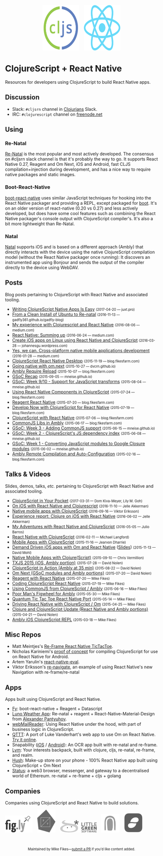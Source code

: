 <center style="vertical-align:middle">
<img src="img/cljs.svg" width="120" height="150"/>
&nbsp;&nbsp;
<img src="img/react.svg" width="120" height="150"/>
</center>

# ClojureScript + React Native

Resources for developers using ClojureScript to build React Native apps.

## Discussion

* Slack: `#cljsrn` channel in [Clojurians](http://clojurians.net) Slack.
* IRC: `#clojurescript` channel on [freenode.net](https://freenode.net)

## Using

### Re-Natal

[Re-Natal](https://github.com/drapanjanas/re-natal) is the most popular and most actively developed. The consensus on #cljsrn slack channel is that it's probably the way to go. It supports React Native 0.27, Reagent and Om Next, iOS and Android, fast CLJS compilation+injection during development, and has a nice way to require native packages and static images.

### Boot-React-Native

[boot-react-native](https://github.com/mjmeintjes/boot-react-native) uses similar JavaScript techniques for hooking into the React Native packager and providing a REPL, except packaged for [boot](http://boot-clj.com/).  It's on an older version of react-native (0.20 vs 0.27) and less actively developed, but does have some cool features such as combining the React Native packager's console output with ClojureScript compiler's.  It's also a bit more lightweight than Re-Natal.

### Natal

[Natal](https://github.com/dmotz/natal) supports iOS and is based on a different approach (Ambly) that directly interacts with the device using the native ClojureScript compilation model (without the React Native packager once running): It discovers an instrumented app using Bonjour and sends the output of the compiler directly to the device using WebDAV.

## Posts

Blog posts pertaining to ClojureScript with React Native and associated tooling.
- [Writing ClojureScript Native Apps Is Easy](https://juxt.pro/blog/posts/native.html) <span style='font-size:80%'>(2017-04-20 — juxt.pro)</span>
- [From a Clean Install of Ubuntu to Re-natal](https://gadfly361.github.io/gadfly-blog/2016-11-13-clean-install-of-ubuntu-to-re-natal.html) <span style='font-size:80%'>(2016-11-13 — gadfly361.github.io/gadfly-blog)</span>
- [My experience with Clojurescript and React Native](https://medium.com/@tiensonqin/my-experience-with-clojurescript-and-react-native-81bb1d3bb2c4#.4pd73s8z2) <span style='font-size:80%'>(2016-08-06 — medium.com)</span>
- [React Native: Summing up](https://medium.com/@alwxdev/react-native-summing-up-86838441d289#.jwb21cuwn) <span style='font-size:80%'>(2016-06-24 — medium.com)</span>
- [Create iOS apps on Linux using React Native and ClojureScript](https://johannesgu.wordpress.com/2016/03/28/create-ios-apps-on-linux-using-react-native-and-clojurescript/) <span style='font-size:80%'>(2016-03-28 — johannesgu.wordpress.com)</span>
- [Yes, we can. Cross-platform native mobile applications development](https://medium.com/@alwxdev/yes-we-can-cross-platform-native-mobile-applications-development-e315300d011e#.pd3zwhfam) <span style='font-size:80%'>(2016-01-28 — medium.com)</span>
- [ClojureScript React Native Desktop](http://blog.fikesfarm.com/posts/2015-11-19-clojurescript-react-native-desktop.html) <span style='font-size:80%'>(2015-11-19 — blog.fikesfarm.com)</span>
- [Going native with om.next](https://dvcrn.github.io/clojurescript/react/2015/10/27/going-native-with-om-next.html) <span style='font-size:80%'>(2015-10-27 — dvcrn.github.io)</span>
- [Ambly Require Reload](http://blog.fikesfarm.com/posts/2015-10-07-ambly-require-reload.html) <span style='font-size:80%'>(2015-10-07 — blog.fikesfarm.com)</span>
- [GSoC Recap](http://mneise.github.io/posts/2015-09-05-gsoc-recap.html) <span style='font-size:80%'>(2015-09-05 — mneise.github.io)</span>
- [GSoC: Week 9/10 - Support for JavaScript transforms](http://mneise.github.io/posts/2015-08-04-week-9-and-10.html) <span style='font-size:80%'>(2015-08-04 — mneise.github.io)</span>
- [Using React Native Components in ClojureScript](http://blog.fikesfarm.com/posts/2015-07-24-using-react-native-components-in-clojurescript.html) <span style='font-size:80%'>(2015-07-24 — blog.fikesfarm.com)</span>
- [Reagent React Native](http://blog.fikesfarm.com/posts/2015-07-20-reagent-react-native.html) <span style='font-size:80%'>(2015-07-20 — blog.fikesfarm.com)</span>
- [Develop Now with ClojureScript for React Native](http://blog.fikesfarm.com/posts/2015-07-19-develop-now-with-clojurescript-for-react-native.html) <span style='font-size:80%'>(2015-07-19 — blog.fikesfarm.com)</span>
- [ClojureScript with React Native](http://blog.fikesfarm.com/posts/2015-07-06-clojurescript-with-react-native.html) <span style='font-size:80%'>(2015-07-06 — blog.fikesfarm.com)</span>
- [CommonJS Libs in Ambly](http://blog.fikesfarm.com/posts/2015-06-17-commonjs-libs-in-ambly.html) <span style='font-size:80%'>(2015-06-17 — blog.fikesfarm.com)</span>
- [GSoC: Week 3 - Adding CommonJS support](http://mneise.github.io/posts/2015-06-15-week-3.html) <span style='font-size:80%'>(2015-06-15 — mneise.github.io)</span>
- [GSoC: Week 2 - ClojureScript's JS dependency index](http://mneise.github.io/posts/2015-06-08-week-2.html) <span style='font-size:80%'>(2015-06-08 — mneise.github.io)</span>
- [GSoC: Week 1 - Converting JavaScript modules to Google Closure modules](http://mneise.github.io/posts/2015-06-02-week-1.html) <span style='font-size:80%'>(2015-06-02 — mneise.github.io)</span>
- [Ambly Remote Compilation and Auto-Configuration](http://blog.fikesfarm.com/posts/2015-02-16-ambly-remote-compilation-and-auto-configuration.html) <span style='font-size:80%'>(2015-02-16 — blog.fikesfarm.com)</span>

## Talks & Videos

Slides, demos, talks, _etc._ pertaining to ClojureScript with React Native and associated tooling.

- [ClojureScript in Your Pocket](https://www.youtube.com/watch?v=tHQAMrShHu8) <span style='font-size:80%'>(2017-03-31 — Dom Kiva-Meyer, Lily M. Goh)</span>
- [On iOS with React Native and Clojurescript](https://vimeo.com/191066643) <span style='font-size:80%'>(2016-11-10 — Jelle Akkerman)</span>
- [Native mobile apps with ClojureScript](https://www.youtube.com/watch?v=6IYm34nDL64) <span style='font-size:80%'>(2016-09-16 — Viktor Eriksson)</span>
- [Experience report: Clojure on iOS with React Native](https://www.youtube.com/watch?v=UHRITqJGadU) <span style='font-size:80%'>(2016-06-02 — Jelle Akkerman)</span>
- [My Adventures with React Native and ClojureScript](https://e-string.com/articles/adventures-react-native-clojurescript/) <span style='font-size:80%'>(2016-05-05 — Julio Barros)</span>
- [React Native with ClojureScript](https://github.com/langford/ReactNativeWithClojureScriptPreso/blob/master/ReactNativeWithClojureScript.pdf) <span style='font-size:80%'>(2016-02-11 — Michael Langford)</span>
- [Mobile Apps with ClojureScript](https://youtu.be/GDA-g6Ca_dQ) <span style='font-size:80%'>(2015-11-16 — Jearvon Dharrie)</span>
- [Demand Driven iOS apps with Om and React Native](https://youtu.be/oJ8t8Hc9XaE) ([Slides](http://www.slideshare.net/dvcrn/demand-driven-applications-with-omnext-and-react-native-55185632)) <span style='font-size:80%'>(2015-11-13 — David Mohl)</span>
- [Native Mobile Apps with Clojure(Script)](https://groups.google.com/forum/#!topic/boston-clojure/z2sA9rvFV7s) <span style='font-size:80%'>(2015-09-10 — Chris Vermillion)</span>
- [TXJS 2015 (iOS, Ambly portion)](https://youtu.be/nKyHvVIotBo?t=1198) <span style='font-size:80%'>(2015-07-28 — David Nolen)</span>
- [ClojureScript in Action (Ambly at 35 min)](http://www.infoq.com/presentations/clojurescript-web-ios) <span style='font-size:80%'>(2015-08-22 — David Nolen)</span>
- [Om Next (GSoC modules and Ambly portions)](https://youtu.be/ByNs9TG30E8?list=PLZdCLR02grLoBx0Y5ZrpdmLxc160PIwzQ&t=1993) <span style='font-size:80%'>(2015-07-20 — David Nolen)</span>
- [Reagent with React Native](https://youtu.be/4txql-1VXJk) <span style='font-size:80%'>(2015-07-20 — Mike Fikes)</span>
- [Coding ClojureScript React Native](https://youtu.be/Ci4uviG8S0o) <span style='font-size:80%'>(2015-07-19 — Mike Fikes)</span>
- [Using CommonJS from ClojureScript / Ambly](https://youtu.be/CS0RU2oUq7s) <span style='font-size:80%'>(2015-06-16 — Mike Fikes)</span>
- [Poor Man's Figwheel for Ambly](https://youtu.be/skuk4g-sT5k) <span style='font-size:80%'>(2015-05-30 — Mike Fikes)</span>
- [Quantum Tic Tac Toe React Native Port](https://youtu.be/7HtOTzllwTY) <span style='font-size:80%'>(2015-05-14 — Mike Fikes)</span>
- [Driving React Native with ClojureScript / Om](https://www.youtube.com/watch?v=Dt2zNemLCCk) <span style='font-size:80%'>(2015-04-25 — Mike Fikes)</span>
- [Clojure and ClojureScript Update (React Native and Ambly portions)](https://youtu.be/NvF-GZI20L4?list=PLZdCLR02grLrKAOj8FJ1GGmNM5l7Okz0a&t=1137) <span style='font-size:80%'>(2015-04-21 — David Nolen)</span>
- [Ambly iOS ClojureScript REPL](https://youtu.be/TVDkYZJW2MY) <span style='font-size:80%'>(2015-03-18 — Mike Fikes)</span>

## Misc Repos

* Matt Meintjes's [Re-Frame React Native TicTacToe](https://github.com/mjmeintjes/cljs-react-native-tictactoe).
* Nicholas Kariniemi's [proof of concept](https://github.com/nicholaskariniemi/ReactNativeCljs) for compiling ClojureScript for use on React Native for Android.
* Artem Yarulin's [react-native-eval](https://github.com/artemyarulin/react-native-eval).
* Viktor Eriksson's [re-navigate](https://github.com/vikeri/re-navigate), an example of using React Native's new Navigation with re-frame/re-natal

## Apps

Apps built using ClojureScript and React Native.

- [Fy](https://appsto.re/gb/5KjH7.i): boot-react-native + Reagent + Datascript
- [Luno Weather App](https://github.com/alwx/luno-react-native): Re-natal + reagent + React-Native-Material-Design from [Alexander Pantyuhov](https://github.com/alwx).
- [webMailReader](http://fessguid.com): Using React Native under the hood, with part of business logic in ClojureScript.
- [QTTT](https://github.com/mfikes/qttt): A port of Luke Vanderhart's web app to use Om on React Native. [Try it online](https://appetize.io/app/8kap5c0m9r3wjjdm45c416rbug?device=iphone5s&scale=75&orientation=portrait&osVersion=8.4).
- Snapability ([iOS](https://itunes.apple.com/WebObjects/MZStore.woa/wa/viewSoftware?id=1124758443&mt=8) / [Android](https://play.google.com/store/apps/details?id=net.snapability)): An OCR app built with re-natal and re-frame.
- [Lym](https://www.lymchat.com): Your interests backpack, built with clojure, cljs, re-natal, re-frame, and realm.
- [Hush](https://goo.gl/fny7Q9): Make-up store on your phone - 100% React Native app built using ClojureScript + Om Next
- [Status](https://status.im): a web3 browser, messenger, and gateway to a decentralised world of Ethereum. re-natal + re-frame + cljs + golang


## Companies

Companies using ClojureScript and React Native to build solutions.

<p><a href="http://fig.ly"><img style="width: 90px;" src="img/logos/figly.png"/></a> &nbsp;&nbsp; <a href="https://www.iamfy.co"><img style="width: 60px;" src="img/logos/fy.png"/></a> &nbsp;&nbsp; <a href="http://goo.gl/niaBLZ"><img style="width: 120px;" src="img/logos/lgs.png"/></a> &nbsp;&nbsp; <a href="https://www.lymchat.com"><img style="width: 60px;" src="img/logos/lym.png"/></a> &nbsp;&nbsp; <a href="https://status.im"><img style="width: 60px;" src="img/logos/status.png"/></a></p>


<br/><center style='font-size:80%'>Maintained by Mike Fikes—<a href="https://github.com/cljsrn/cljsrn-org">submit a PR</a> if you'd like content added.</center>
